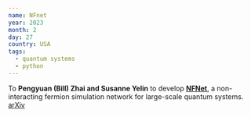 ```yaml
---
name: NFnet
year: 2023
month: 2
day: 27
country: USA
tags:
  - quantum systems
  - python
---
```

To **Pengyuan (Bill) Zhai and Susanne Yelin** to develop **[NFNet](https://github.com/BILLYZZ/NFNet)**, a non-interacting fermion simulation network for large-scale quantum systems. [arXiv](https://arxiv.org/abs/2212.05779)

